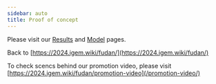 ```yaml
---
sidebar: auto
title: Proof of concept
---
```


Please visit our [Results](/results/) and [Model](/model/) pages.

Back to [https://2024.igem.wiki/fudan/](https://2024.igem.wiki/fudan/)

To check scencs behind our promotion video, please visit [https://2024.igem.wiki/fudan/promotion-video](/promotion-video/)